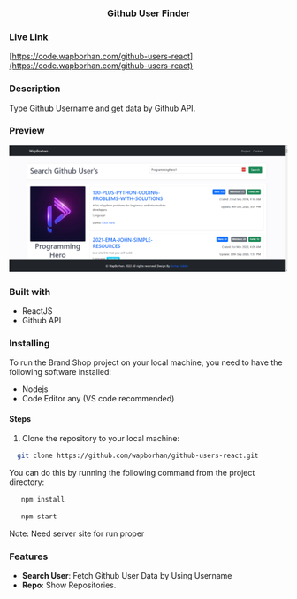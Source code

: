 
<h3 align="center"> Github User Finder</h3>

### Live Link

[https://code.wapborhan.com/github-users-react](https://code.wapborhan.com/github-users-react)

### Description

Type Github Username and get data by Github API.

###  Preview
![enter image description here](https://raw.githubusercontent.com/wapborhan/github-users-react/main/src/assets/Screenshot.png)

### Built with

- ReactJS
- Github API


### Installing

To run the Brand Shop project on your local machine, you need to have the following software installed:

- Nodejs
- Code Editor any (VS code recommended)

#### Steps

1. Clone the repository to your local machine:

```bash
  git clone https://github.com/wapborhan/github-users-react.git
```

You can do this by running the following command from the project directory:

```bash
   npm install
```

```bash
   npm start
```

Note: Need server site for run proper

### Features

- **Search User**: Fetch Github User Data by Using Username
- **Repo**: Show Repositories.



